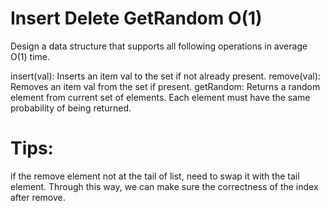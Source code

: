 # Insert Delete GetRandom O(1)

Design a data structure that supports all following operations in average O(1) time.

insert(val): Inserts an item val to the set if not already present.
remove(val): Removes an item val from the set if present.
getRandom: Returns a random element from current set of elements. Each element must have the same probability of being returned.


# Tips:

if the remove element not at the tail of list, need to swap it with the tail element. Through this way, we can make sure the correctness of the index after remove.